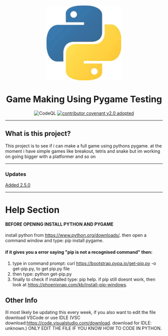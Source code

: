 <p align="center">
  <img width="240" src="./images/pythonlogo2.png" alt="Voodoo Logo" />
</p>
<h1 align="center">Game Making Using Pygame Testing</h1>
<p align="center">
  <img alt="CodeQL" src="https://badgen.net/badge/Python%20COC/approved/green" />
  <a href="pythonCOC.md"><img alt="contributor covenant v2.0 adopted" src="https://badgen.net/badge/python/v2.5.0/yellow?icon=pypi" /></a>
</p>

---

## What is this project?

This project is to see if i can make a full game using pythons pygame. at the moment i have simple games like breakout, tetris and snake but im working on going bigger with a platformer and so on

---

### Updates
[Added 2.5.0](./updatelog.md)

---

# Help Section

#### BEFORE OPENING INSTALL PYTHON AND PYGAME
install python from https://www.python.org/downloads/.
then open a command window and type: pip install pygame.
#### if it gives you a error saying "pip is not a recognised command" then:
  1. type in command prompt: curl https://bootstrap.pypa.io/get-pip.py -o get-pip.py, to get pip.py file
  2. then type: python get-pip.py
  3. finally to check if installed type: pip help.
if pip still doesnt work, then look at https://phoenixnap.com/kb/install-pip-windows.

## Other Info
Ill most likely be updating this every week, if you also want to edit the file download VSCode or use IDLE (VSC download:https://code.visualstudio.com/download. download for IDLE: unknown.) ONLY EDIT THE FILE IF YOU KNOW HOW TO CODE IN PYTHON.
